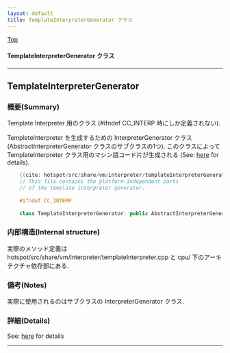 ```yaml
---
layout: default
title: TemplateInterpreterGenerator クラス 
---
```

[Top](../index.html)

#### TemplateInterpreterGenerator クラス 



---
## <a name="nohkqt_6aC" id="nohkqt_6aC">TemplateInterpreterGenerator</a>

### 概要(Summary)
Template Interpreter 用のクラス (#ifndef CC_INTERP 時にしか定義されない).

TemplateInterpreter を生成するための InterpreterGenerator クラス
(AbstractInterpreterGenerator クラスのサブクラスの1つ).
このクラスによって TemplateInterpreter クラス用のマシン語コード片が生成される (See: [here](no7882AgC.html) for details).


```cpp
    ((cite: hotspot/src/share/vm/interpreter/templateInterpreterGenerator.hpp))
    // This file contains the platform-independent parts
    // of the template interpreter generator.
    
    #ifndef CC_INTERP
    
    class TemplateInterpreterGenerator: public AbstractInterpreterGenerator {
```

### 内部構造(Internal structure)
実際のメソッド定義は hotspot/src/share/vm/interpreter/templateInterpreter.cpp と cpu/ 下のアーキテクチャ依存部にある.

### 備考(Notes)
実際に使用されるのはサブクラスの InterpreterGenerator クラス.




### 詳細(Details)
See: [here](../doxygen/classTemplateInterpreterGenerator.html) for details

---
